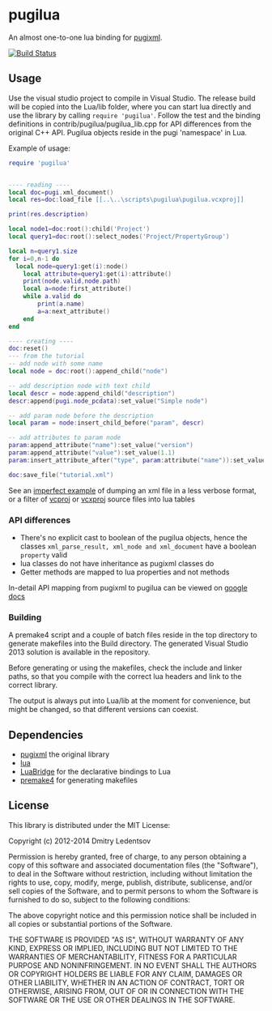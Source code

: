 pugilua
=======

An almost one-to-one lua binding for [pugixml](http://pugixml.org/).

[![Build Status](https://travis-ci.org/d-led/pugilua.png?branch=master)](https://travis-ci.org/d-led/pugilua)

Usage
-----

Use the visual studio project to compile in Visual Studio. The release build will be copied into the Lua/lib folder, where you can start
lua directly and use the library by calling `require 'pugilua'`. Follow the test and the binding definitions in contrib/pugilua/pugilua_lib.cpp for API differences from the original C++ API. Pugilua objects reside in the
pugi 'namespace' in Lua.

Example of usage:
````lua
require 'pugilua'


---- reading ----
local doc=pugi.xml_document()
local res=doc:load_file [[..\..\scripts\pugilua\pugilua.vcxproj]]

print(res.description)

local node1=doc:root():child('Project')
local query1=doc:root():select_nodes('Project/PropertyGroup')

local n=query1.size
for i=0,n-1 do
  local node=query1:get(i):node()
	local attribute=query1:get(i):attribute()
	print(node.valid,node.path)
	local a=node:first_attribute()
	while a.valid do
		print(a.name)
		a=a:next_attribute()
	end
end

---- creating ----
doc:reset()
--- from the tutorial
-- add node with some name
local node = doc:root():append_child("node")

-- add description node with text child
local descr = node:append_child("description")
descr:append(pugi.node_pcdata):set_value("Simple node")

-- add param node before the description
local param = node:insert_child_before("param", descr)

-- add attributes to param node
param:append_attribute("name"):set_value("version")
param:append_attribute("value"):set_value(1.1)
param:insert_attribute_after("type", param:attribute("name")):set_value("float")

doc:save_file("tutorial.xml")
````

See an [imperfect example](https://gist.github.com/3832071) of dumping an xml file in a less verbose format,
or a filter of [vcproj](https://gist.github.com/3832285) or [vcxproj](https://gist.github.com/3832290) source files into lua tables

### API differences

 * There's no explicit cast to boolean of the pugilua objects, hence the classes `xml_parse_result, xml_node and xml_document` have a boolean `property` valid
 * lua classes do not have inheritance as pugixml classes do
 * Getter methods are mapped to lua properties and not methods

In-detail API mapping from pugixml to pugilua can be viewed on [google docs](https://docs.google.com/spreadsheet/ccc?key=0AnZVgVA3E-DRdFY5eVp1ZUZHZW9GMzUwY0pfT0VuRVE)

### Building

A premake4 script and a couple of batch files reside in the top directory to generate makefiles into the Build directory. The generated Visual Studio 2013 solution is available in the repository.

Before generating or using the makefiles, check the include and linker paths, so that you compile with the correct lua headers and link to the correct library.

The output is always put into Lua/lib at the moment for convenience, but might be changed, so that different versions can coexist.

Dependencies
------------

 * [pugixml](https://github.com/zeux/pugixml) the original library
 * [lua](http://www.lua.org/)
 * [LuaBridge](https://github.com/vinniefalco/LuaBridge) for the declarative bindings to Lua
 * [premake4](http://industriousone.com/premake) for generating makefiles

License
-------

This library is distributed under the MIT License:

Copyright (c) 2012-2014 Dmitry Ledentsov

Permission is hereby granted, free of charge, to any person
obtaining a copy of this software and associated documentation
files (the "Software"), to deal in the Software without
restriction, including without limitation the rights to use,
copy, modify, merge, publish, distribute, sublicense, and/or sell
copies of the Software, and to permit persons to whom the
Software is furnished to do so, subject to the following
conditions:

The above copyright notice and this permission notice shall be
included in all copies or substantial portions of the Software.

THE SOFTWARE IS PROVIDED "AS IS", WITHOUT WARRANTY OF ANY KIND,
EXPRESS OR IMPLIED, INCLUDING BUT NOT LIMITED TO THE WARRANTIES
OF MERCHANTABILITY, FITNESS FOR A PARTICULAR PURPOSE AND
NONINFRINGEMENT. IN NO EVENT SHALL THE AUTHORS OR COPYRIGHT
HOLDERS BE LIABLE FOR ANY CLAIM, DAMAGES OR OTHER LIABILITY,
WHETHER IN AN ACTION OF CONTRACT, TORT OR OTHERWISE, ARISING
FROM, OUT OF OR IN CONNECTION WITH THE SOFTWARE OR THE USE OR
OTHER DEALINGS IN THE SOFTWARE.
